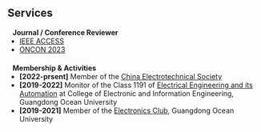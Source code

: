 ## Services
<!-- 
<h4 style="margin:0 10px 0;">Conference Reviewers</h4>

<ul style="margin:0 0 5px;">
  <li><a href="http://cvpr2023.thecvf.com/"><autocolor>IEEE/CVF Conference on Computer Vision and Pattern Recognition (CVPR) 2021-2023</autocolor></a></li>
  <li><a href="http://iccv2021.thecvf.com/"><autocolor>IEEE/CVF International Conference on Computer Vision (ICCV) 2021</autocolor></a></li>
  <li><a href="https://eccv2022.ecva.net/"><autocolor>European Conference on Computer Vision (ECCV) 2022</autocolor></a></li>
</ul> -->

<h4 style="margin:0 10px 0;">Journal / Conference Reviewer</h4>

<ul style="margin:0 0 20px;">
  <li><a href="https://ieeeaccess.ieee.org/" target="_blank"> IEEE ACCESS</a></li>
  <li><a href="https://iten.ieee-ies.org/past-events/2023/2023-oncon-the-2nd-ieee-industrial-electronics-society-annual-online-conference/" target="_blank"> ONCON 2023</a></li>
</ul>

<h4 style="margin:0 10px 0;">Membership & Activities</h4>

<ul style="margin:0 0 20px;">
  <li><strong>[2022-prsent]</strong> Member of the <a href="https://www.ces.org.cn/" target="_blank"> China Electrotechnical Society</a></li>
  <li><strong>[2019-2022]</strong> Monitor of the Class 1191 of <a href="https://jwc.gdou.edu.cn/info/1214/6508.htm" target="_blank"> Electrical Engineering and its Automation</a> at College of Electronic and Information Engineering, Guangdong Ocean University</li>
  <li><strong>[2019-2021]</strong> Member of the <a href="https://sl.gdou.edu.cn/info/1004/1062.htm" target="_blank"> Electronics Club</a>, Guangdong Ocean University</li>

</ul>
